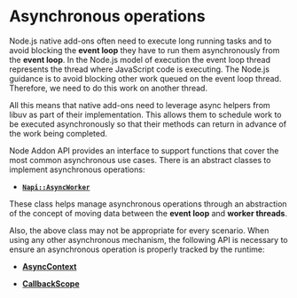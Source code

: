 # Asynchronous operations

Node.js native add-ons often need to execute long running tasks and to avoid
blocking the **event loop** they have to run them asynchronously from the
**event loop**.
In the Node.js model of execution the event loop thread represents the thread
where JavaScript code is executing. The Node.js guidance is to avoid blocking
other work queued on the event loop thread. Therefore, we need to do this work on
another thread.

All this means that native add-ons need to leverage async helpers from libuv as
part of their implementation. This allows them to schedule work to be executed
asynchronously so that their methods can return in advance of the work being
completed.

Node Addon API provides an interface to support functions that cover
the most common asynchronous use cases. There is an abstract classes to implement
asynchronous operations:

- **[`Napi::AsyncWorker`](async_worker.md)**

These class helps manage asynchronous operations through an abstraction
of the concept of moving data between the **event loop** and **worker threads**.

Also, the above class may not be appropriate for every scenario. When using any
other asynchronous mechanism, the following API is necessary to ensure an
asynchronous operation is properly tracked by the runtime:

- **[AsyncContext](async_context.md)**

- **[CallbackScope](callback_scope.md)**
